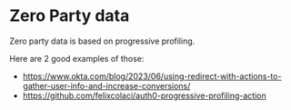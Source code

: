 # Zero Party data

Zero party data is based on progressive profiling.

Here are 2 good examples of those:
- https://www.okta.com/blog/2023/06/using-redirect-with-actions-to-gather-user-info-and-increase-conversions/
- https://github.com/felixcolaci/auth0-progressive-profiling-action
